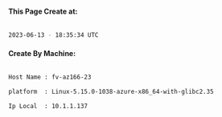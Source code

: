 
   
#### This Page Create at:

```bash

2023-06-13 - 18:35:34 UTC

```

#### Create By Machine:

```bash

Host Name : fv-az166-23

platform  : Linux-5.15.0-1038-azure-x86_64-with-glibc2.35

Ip Local  : 10.1.1.137

```

